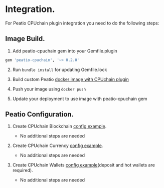 # Integration.

For Peatio CPUchain plugin integration you need to do the following steps:

## Image Build.

1. Add peatio-cpuchain gem into your Gemfile.plugin
```ruby
gem 'peatio-cpuchain', '~> 0.2.0'
```

2. Run `bundle install` for updating Gemfile.lock

3. Build custom Peatio [docker image with CPUchain plugin](https://github.com/rubykube/peatio/blob/master/docs/plugins.md#build)

4. Push your image using `docker push`

5. Update your deployment to use image with peatio-cpuchain gem

## Peatio Configuration.

1. Create CPUchain Blockchain [config example](../config/blockchains.yml).
    * No additional steps are needed

2. Create CPUchain Currency [config example](../config/currencies.yml).
    * No additional steps are needed

3. Create CPUchain Wallets [config example](../config/wallets.yml)(deposit and hot wallets are required).
    * No additional steps are needed
